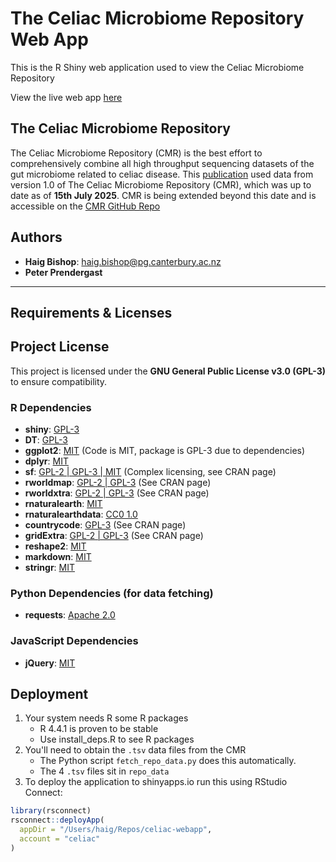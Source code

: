 # The Celiac Microbiome Repository Web App
This is the R Shiny web application used to view the Celiac Microbiome Repository

View the live web app [here](https://celiac.shinyapps.io/celiac-webapp/)

## The Celiac Microbiome Repository
The Celiac Microbiome Repository (CMR) is the best effort to comprehensively combine all high throughput sequencing datasets of the gut microbiome related to celiac disease. This [publication](https://paper.link) used data from version 1.0 of The Celiac Microbiome Repository (CMR), which was up to date as of **15th July 2025**. CMR is being extended beyond this date and is accessible on the [CMR GitHub Repo](https://github.com/CeliacMicrobiomeRepo/celiac-repository/tree/main/)


## Authors
- **Haig Bishop**:   haig.bishop@pg.canterbury.ac.nz
- **Peter Prendergast**


---


## Requirements & Licenses

## Project License
This project is licensed under the **GNU General Public License v3.0 (GPL-3)** to ensure compatibility.

### R Dependencies
- **shiny**: [GPL-3](https://github.com/rstudio/shiny/blob/main/LICENSE)
- **DT**: [GPL-3](https://github.com/rstudio/DT/blob/main/LICENSE)
- **ggplot2**: [MIT](https://github.com/tidyverse/ggplot2/blob/main/LICENSE.md) (Code is MIT, package is GPL-3 due to dependencies)
- **dplyr**: [MIT](https://github.com/tidyverse/dplyr/blob/main/LICENSE.md)
- **sf**: [GPL-2 | GPL-3 | MIT](https://cran.r-project.org/web/packages/sf/index.html) (Complex licensing, see CRAN page)
- **rworldmap**: [GPL-2 | GPL-3](https://cran.r-project.org/web/packages/rworldmap/index.html) (See CRAN page)
- **rworldxtra**: [GPL-2 | GPL-3](https://cran.r-project.org/web/packages/rworldxtra/index.html) (See CRAN page)
- **rnaturalearth**: [MIT](https://cran.r-project.org/web/packages/rnaturalearth/index.html)
- **rnaturalearthdata**: [CC0 1.0](https://cran.r-project.org/web/packages/rnaturalearthdata/index.html)
- **countrycode**: [GPL-3](https://cran.r-project.org/web/packages/countrycode/index.html) (See CRAN page)
- **gridExtra**: [GPL-2 | GPL-3](https://cran.r-project.org/web/packages/gridExtra/index.html) (See CRAN page)
- **reshape2**: [MIT](https://github.com/cran/reshape2/blob/master/LICENSE)
- **markdown**: [MIT](https://github.com/rstudio/markdown/blob/master/LICENSE.md)
- **stringr**: [MIT](https://github.com/tidyverse/stringr/blob/main/LICENSE.md)

### Python Dependencies (for data fetching)
- **requests**: [Apache 2.0](https://github.com/psf/requests/blob/main/LICENSE)

### JavaScript Dependencies
- **jQuery**: [MIT](https://jquery.org/license/)


## Deployment
1. Your system needs R some R packages
   - R 4.4.1 is proven to be stable
   - Use install_deps.R to see R packages
2. You'll need to obtain the `.tsv` data files from the CMR
   - The Python script `fetch_repo_data.py` does this automatically.
   - The 4 `.tsv` files sit in `repo_data`
3. To deploy the application to shinyapps.io run this using RStudio Connect:
  ```r
  library(rsconnect)
  rsconnect::deployApp(
    appDir = "/Users/haig/Repos/celiac-webapp",
    account = "celiac"
  )
  ```